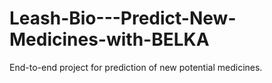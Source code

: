 # Leash-Bio---Predict-New-Medicines-with-BELKA
End-to-end project for prediction of new potential medicines.
